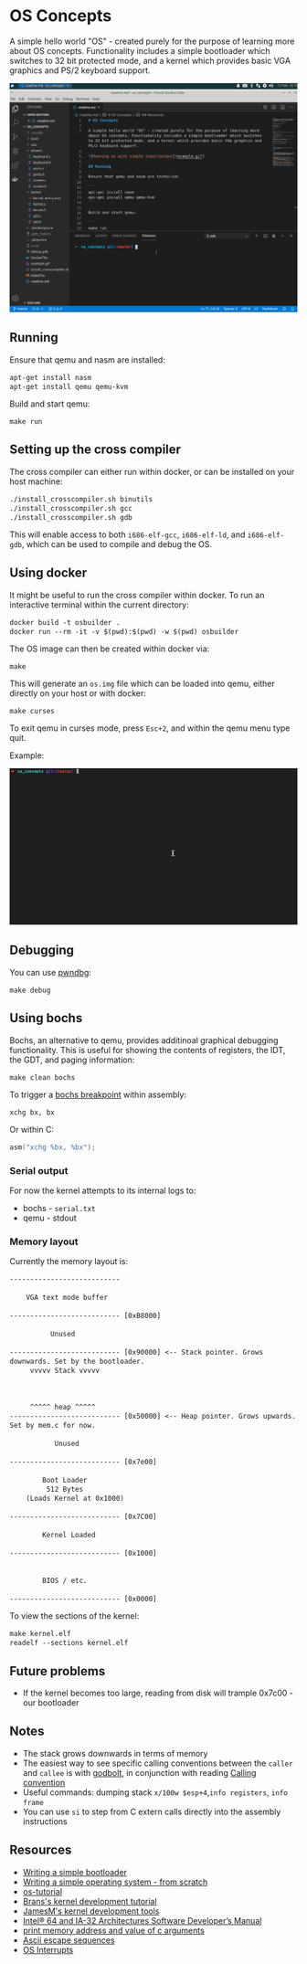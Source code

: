 # OS Concepts

A simple hello world "OS" - created purely for the purpose of learning more about OS concepts. Functionality includes a simple bootloader which switches to 32 bit protected mode, and a kernel which provides basic VGA graphics and PS/2 keyboard support.

![Running os with simple input/output](example.gif)

## Running

Ensure that qemu and nasm are installed:

```
apt-get install nasm
apt-get install qemu qemu-kvm
```

Build and start qemu:

```
make run
```

## Setting up the cross compiler

The cross compiler can either run within docker, or can be installed on your host machine:

```
./install_crosscompiler.sh binutils
./install_crosscompiler.sh gcc
./install_crosscompiler.sh gdb
```

This will enable access to both `i686-elf-gcc`, `i686-elf-ld`, and `i686-elf-gdb`, which can be used to compile and debug the OS.

## Using docker

It might be useful to run the cross compiler within docker. To run an interactive terminal within the current directory:

```
docker build -t osbuilder .
docker run --rm -it -v $(pwd):$(pwd) -w $(pwd) osbuilder
```

The OS image can then be created within docker via:

```
make
```

This will generate an `os.img` file which can be loaded into qemu, either directly on your host or with docker:

```
make curses
```

To exit qemu in curses mode, press `Esc+2`, and within the qemu menu type quit.

Example:

![Running os with simple input/output within docker](docker-qemu.gif)

## Debugging

You can use [pwndbg](https://github.com/pwndbg/pwndbg):

```
make debug
```

## Using bochs

Bochs, an alternative to qemu, provides additinoal graphical debugging functionality. This is useful for showing the
contents of registers, the IDT, the GDT, and paging information:

```
make clean bochs
```

To trigger a [bochs breakpoint](https://wiki.osdev.org/Bochs#Magic_Breakpoint) within assembly:

```
xchg bx, bx
```

Or within C:

```c
asm("xchg %bx, %bx");
```

### Serial output

For now the kernel attempts to its internal logs to:

- bochs - `serial.txt`
- qemu - stdout

### Memory layout

Currently the memory layout is:

```
---------------------------

    VGA text mode buffer

--------------------------- [0xB8000]

          Unused

--------------------------- [0x90000] <-- Stack pointer. Grows downwards. Set by the bootloader.
     vvvvv Stack vvvvv



     ^^^^^ heap ^^^^^
--------------------------- [0x50000] <-- Heap pointer. Grows upwards. Set by mem.c for now.

           Unused

--------------------------- [0x7e00]

        Boot Loader
         512 Bytes
    (Loads Kernel at 0x1000)

--------------------------- [0x7C00]

        Kernel Loaded

--------------------------- [0x1000]


        BIOS / etc.

--------------------------- [0x0000]
```

To view the sections of the kernel:

```
make kernel.elf
readelf --sections kernel.elf
```

## Future problems

- If the kernel becomes too large, reading from disk will trample 0x7c00 - our bootloader

## Notes

- The stack grows downwards in terms of memory
- The easiest way to see specific calling conventions between the `caller` and `callee` is with [godbolt](https://godbolt.org/), in conjunction with reading [Calling convention](https://en.wikipedia.org/wiki/Calling_convention)
- Useful commands: dumping stack `x/100w $esp+4`,`info registers`, `info frame`
- You can use `si` to step from C extern calls directly into the assembly instructions

## Resources

- [Writing a simple bootloader](https://www.alanfoster.me/posts/writing-a-bootloader/)
- [Writing a simple operating system - from scratch](https://www.cs.bham.ac.uk/~exr/lectures/opsys/10_11/lectures/os-dev.pdf)
- [os-tutorial](https://github.com/cfenollosa/os-tutorial)
- [Brans's kernel development tutorial](http://www.osdever.net/bkerndev/Docs/intro.htm)
- [JamesM's kernel development tools](http://www.jamesmolloy.co.uk/tutorial_html/)
- [Intel® 64 and IA-32 Architectures Software Developer’s Manual](https://www.intel.co.uk/content/www/uk/en/architecture-and-technology/64-ia-32-architectures-software-developer-system-programming-manual-325384.html)
- [print memory address and value of c arguments](https://stackoverflow.com/questions/31972345/how-to-print-the-memory-address-and-the-value-of-the-arguments-of-a-c-c-functi)
- [Ascii escape sequences](http://ascii-table.com/ansi-escape-sequences.php)
- [OS Interrupts](https://alex.dzyoba.com/blog/os-interrupts/)